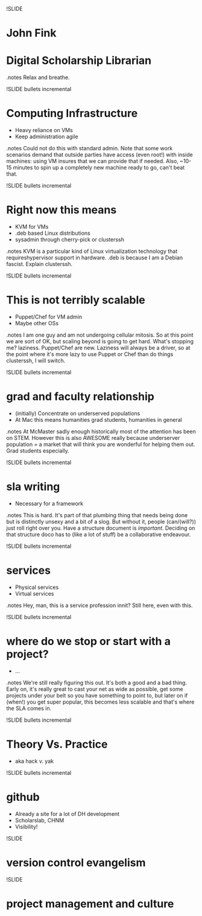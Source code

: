 !SLIDE
# John Fink #
# Digital Scholarship Librarian #

.notes Relax and breathe.

!SLIDE bullets incremental
# Computing Infrastructure #
* Heavy reliance on VMs
* Keep administration agile

.notes Could not do this with standard admin. Note that some work scenarios
demand that outside parties have access (even root!) with inside machines:
using VM insures that we can provide that if needed. Also, ~10-15 minutes to
spin up a completely new machine ready to go, can't beat that.

!SLIDE bullets incremental
# Right now this means #
* KVM for VMs
* .deb based Linux distributions
* sysadmin through cherry-pick or clusterssh

.notes KVM is a particular kind of Linux virtualization technology that requireshypervisor support in hardware. .deb is because I am a Debian fascist. Explain clusterssh.

!SLIDE bullets incremental
# This is not terribly scalable #
* Puppet/Chef for VM admin
* Maybe other OSs

.notes I am one guy and am not undergoing cellular mitosis. So at this point we are sort of OK, but scaling beyond is going to get hard. What's stopping me? laziness. Puppet/Chef are new. Laziness will always be a driver, so at the point where it's more lazy to use Puppet or Chef than do things clusterssh, I will switch.

!SLIDE bullets incremental
# grad and faculty relationship #
* (initially) Concentrate on underserved populations
* At Mac this means humanities grad students, humanities in general

.notes At McMaster sadly enough historically most of the attention has been on STEM. However this is also AWESOME really because underserver population = a market that will think you are wonderful for helping them out. Grad students especially.

!SLIDE bullets incremental
# sla writing #
* Necessary for a framework

.notes This is hard. It's part of that plumbing thing that needs being done but is distinctly unsexy and a bit of a slog. But without it, people (can/(will?)) just roll right over you. Have a structure document is *important*. Deciding on that structure doco has to (like a lot of stuff) be a collaborative endeavour.

!SLIDE bullets incremental
# services #
* Physical services
* Virtual services

.notes Hey, man, this is a service profession innit? Still here, even with this. 

!SLIDE bullets incremental
# where do we stop or start with a project? #
* ...

.notes We're still really figuring this out. It's both a good and a bad thing. Early on, it's really great to cast your net as wide as possible, get some projects under your belt so you have something to point to, but later on if (when!) you get super popular, this becomes less scalable and that's where the SLA comes in.

!SLIDE bullets incremental
# Theory Vs. Practice #
* aka hack v. yak

!SLIDE bullets incremental
# github #
* Already a site for a lot of DH development
* Scholarslab, CHNM
* Visibility!

!SLIDE
# version control evangelism #

!SLIDE
# project management and culture #

